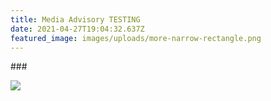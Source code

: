 ```yaml
---
title: Media Advisory TESTING
date: 2021-04-27T19:04:32.637Z
featured_image: images/uploads/more-narrow-rectangle.png
---
```



\###

![](/images/uploads/unlock_the_money_graphic.jpeg)

<!--EndFragment-->